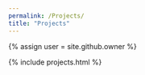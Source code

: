 ```yaml
---
permalink: /Projects/
title: "Projects"
---
```

{% assign user = site.github.owner %}

{% include projects.html %}
